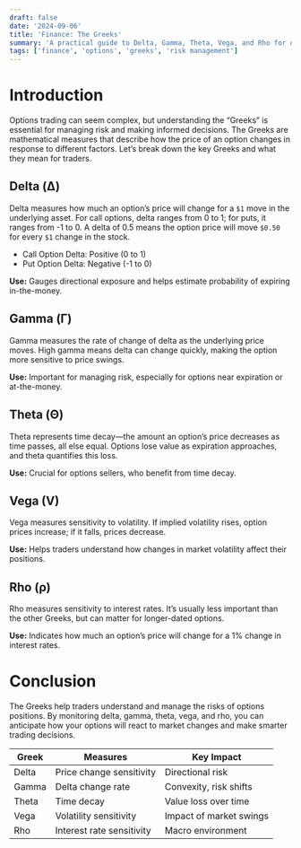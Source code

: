 ```yaml
---
draft: false
date: '2024-09-06'
title: 'Finance: The Greeks'
summary: 'A practical guide to Delta, Gamma, Theta, Vega, and Rho for options traders. Learn how each Greek affects option pricing and risk management.'
tags: ['finance', 'options', 'greeks', 'risk management']
---
```


# Introduction

Options trading can seem complex, but understanding the “Greeks” is essential for managing risk and making informed decisions. The Greeks are mathematical measures that describe how the price of an option changes in response to different factors. Let’s break down the key Greeks and what they mean for traders.

## Delta (Δ)

Delta measures how much an option’s price will change for a `$1` move in the underlying asset. For call options, delta ranges from 0 to 1; for puts, it ranges from -1 to 0. A delta of 0.5 means the option price will move `$0.50` for every `$1` change in the stock.

- Call Option Delta: Positive (0 to 1)
- Put Option Delta: Negative (-1 to 0)

**Use:** Gauges directional exposure and helps estimate probability of expiring in-the-money.

## Gamma (Γ)

Gamma measures the rate of change of delta as the underlying price moves. High gamma means delta can change quickly, making the option more sensitive to price swings.

**Use:** Important for managing risk, especially for options near expiration or at-the-money.

## Theta (Θ)

Theta represents time decay—the amount an option’s price decreases as time passes, all else equal. Options lose value as expiration approaches, and theta quantifies this loss.

**Use:** Crucial for options sellers, who benefit from time decay.

## Vega (V)

Vega measures sensitivity to volatility. If implied volatility rises, option prices increase; if it falls, prices decrease.

**Use:** Helps traders understand how changes in market volatility affect their positions.

## Rho (ρ)

Rho measures sensitivity to interest rates. It’s usually less important than the other Greeks, but can matter for longer-dated options.

**Use:** Indicates how much an option’s price will change for a 1% change in interest rates.

# Conclusion

The Greeks help traders understand and manage the risks of options positions. By monitoring delta, gamma, theta, vega, and rho, you can anticipate how your options will react to market changes and make smarter trading decisions.

| Greek | Measures                  | Key Impact              |
| ----- | ------------------------- | ----------------------- |
| Delta | Price change sensitivity  | Directional risk        |
| Gamma | Delta change rate         | Convexity, risk shifts  |
| Theta | Time decay                | Value loss over time    |
| Vega  | Volatility sensitivity    | Impact of market swings |
| Rho   | Interest rate sensitivity | Macro environment       |
